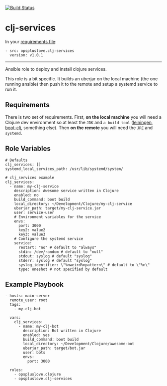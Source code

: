 [![Build Status](https://travis-ci.org/opspluslove/ansible-clj-services.svg?branch=master)](https://travis-ci.org/opspluslove/ansible-clj-services)

clj-services
=========

In your [requirements file](https://galaxy.ansible.com/intro):

```
- src: opspluslove.clj-services
  version: v1.0.1
```

----

Ansible role to deploy and install clojure services.

This role is a bit specific. It builds an uberjar on the local machine (the one running ansible) then push it to the remote and setup a systemd service to run it.

Requirements
------------

There is two set of requirements. First, **on the local machine** you will need a Clojure dev environment so at least the `JDK` and `a build tool` ([leiningen](http://leiningen.org/), [boot-clj](http://boot-clj.com/), something else).
Then **on the remote** you will need the `JRE` and `systemd`.

Role Variables
--------------

```
# Defaults
clj_services: []
systemd_local_services_path: /usr/lib/systemd/system/

# clj_services example
clj_services:
  - name: my-clj-service
    description: Awesome service written in Clojure
    enabled: no
    build_command: boot build
    local_directory: ~/Development/Clojure/my-clj-service
    uberjar_path: target/my-clj-service.jar
    user: service-user
    # Environment variables for the service
    envs:
      port: 3000
      key2: value2
      key3: value3
    # Configure the systemd service
    service:
      restart: "no" # default to "always"
      stdin: /dev/random # default to "null"
      stdout: syslog # default "syslog"
      stderr: syslog # default "syslog"
      syslog_identifier: \"%nweird%npattern\" # default to \"%n\"
      type: oneshot # not specified by default
```

Example Playbook
----------------

```
- hosts: main-server
  remote_user: root
  tags:
    - my-clj-bot

  vars:
    clj_services:
      - name: my-clj-bot
        description: Bot written in Clojure
        enabled: yes
        build_command: boot build
        local_directory: ~/Development/Clojure/awesome-bot
        uberjar_path: target/bot.jar
        user: bots
        envs:
          port: 3000

  roles:
    - opspluslove.clojure
    - opspluslove.clj-services
```
